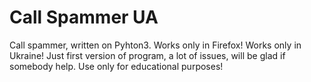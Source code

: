 # Call Spammer UA
Call spammer, written on Pyhton3.
Works only in Firefox!
Works only in Ukraine!
Just first version of program, a lot of issues, will be glad if somebody help.
Use only for educational purposes!
